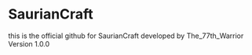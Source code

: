 # SaurianCraft
this is the official github for SaurianCraft
developed by The_77th_Warrior
Version 1.0.0
